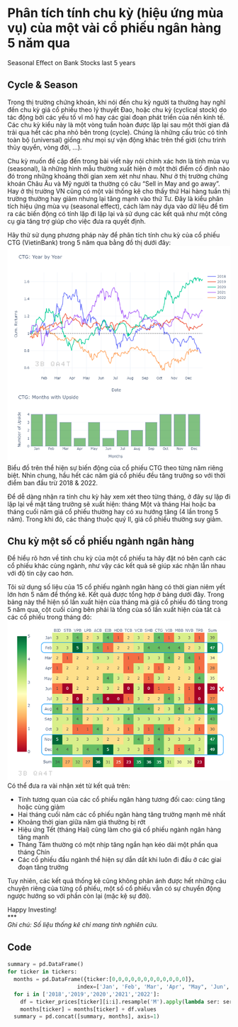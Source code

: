 # Phân tích tính chu kỳ (hiệu ứng mùa vụ) của một vài cổ phiếu ngân hàng 5 năm qua
Seasonal Effect on Bank Stocks last 5 years
## Cycle & Season
Trong thị trường chứng khoán, khi nói đến chu kỳ người ta thường hay nghĩ đến chu kỳ giá cổ phiếu theo lý thuyết Đao, hoặc chu kỳ (cyclical stock) do tác động bởi các yếu tố vĩ mô hay các giai đoạn phát triển của nền kinh tế. Các chu kỳ kiểu này là một vòng tuần hoàn được lặp lại sau một thời gian đã trải qua hết các pha nhỏ bên trong (cycle). Chúng là những cấu trúc có tính toàn bộ (universal) giống như mọi sự vận động khác trên thế giới (chu trình thủy quyển, vòng đời, …).

Chu kỳ muốn đề cập đến trong bài viết này nói chính xác hơn là tính mùa vụ (seasonal), là những hình mẫu thường xuất hiện ở một thời điểm cố định nào đó trong những khoảng thời gian xem xét như nhau. Như ở thị trường chứng khoán Châu Âu và Mỹ người ta thường có câu “Sell in May and go away”. Hay ở thị trường VN cũng có một vài thống kê cho thấy thứ Hai hàng tuần thị trường thường hay giảm nhưng lại tăng mạnh vào thứ Tư. Đây là kiểu phân tích hiệu ứng mùa vụ (seasonal effect), cách làm này dựa vào dữ liệu để tìm ra các biến động có tính lặp đi lặp lại và sử dụng các kết quả như một công cụ gia tăng trợ giúp cho việc đưa ra quyết định.

Hãy thử sử dụng phương pháp này để phân tích tính chu kỳ của cổ phiếu CTG (VietinBank) trong 5 năm qua bằng đồ thị dưới đây:
![image info](./CTG_seasonal_edit.png)
<br>
Biểu đồ trên thể hiện sự biến động của cổ phiếu CTG theo từng năm riêng biệt. Nhìn chung, hầu hết các năm giá cổ phiếu đều tăng trưởng so với thời điểm ban đầu trừ 2018 & 2022.

Để dễ dàng nhận ra tính chu kỳ hãy xem xét theo từng tháng, ở đây sự lặp đi lặp lại về mặt tăng trưởng sẽ xuất hiện: tháng Một và tháng Hai hoặc ba tháng cuối năm giá cổ phiếu thường hay có xu hướng tăng (4 lần trong 5 năm). Trong khi đó, các tháng thuộc quý II, giá cổ phiếu thường suy giảm.

## Chu kỳ một số cổ phiếu ngành ngân hàng
Để hiểu rõ hơn về tính chu kỳ của một cổ phiếu ta hãy đặt nó bên cạnh các cổ phiếu khác cùng ngành, như vậy các kết quả sẽ giúp xác nhận lẫn nhau với độ tin cậy cao hơn.

Tôi sử dụng số liệu của 15 cổ phiếu ngành ngân hàng có thời gian niêm yết lớn hơn 5 năm để thống kê. Kết quả được tổng hợp ở bảng dưới đây. Trong bảng này thể hiện số lần xuất hiện của tháng mà giá cổ phiếu đó tăng trong 5 năm qua, cột cuối cùng bên phải là tổng của số lần xuất hiện của tất cả các cổ phiếu trong tháng đó:
![image info](./Bank_seasonal2_edit.png)
<br>
Có thể đưa ra vài nhận xét từ kết quả trên:

- Tính tương quan của các cổ phiếu ngân hàng tương đối cao: cùng tăng hoặc cùng giảm
- Hai tháng cuối năm các cổ phiếu ngân hàng tăng trưởng mạnh mẽ nhất
- Khoảng thời gian giữa năm giá thường bị rớt
- Hiệu ứng Tết (tháng Hai) cũng làm cho giá cổ phiếu ngành ngân hàng tăng mạnh
- Tháng Tám thường có một nhịp tăng ngắn hạn kéo dài một phần qua tháng Chín
- Các cổ phiếu đầu ngành thể hiện sự dẫn dắt khi luôn đi đầu ở các giai đoạn tăng trưởng

Tuy nhiên, các kết quả thống kê cũng không phản ánh được hết những câu chuyện riêng của từng cổ phiếu, một số cổ phiếu vẫn có sự chuyển động ngược hướng so với phần còn lại (mặc kệ sự đời).

Happy Investing!
<br>
\***
<br>
*Ghi chú: Số liệu thống kê chỉ mang tính nghiên cứu.*
## Code
```python
summary = pd.DataFrame()
for ticker in tickers:
  months = pd.DataFrame({ticker:[0,0,0,0,0,0,0,0,0,0,0,0]}, 
                      index=['Jan', 'Feb', 'Mar', 'Apr', "May", 'Jun', 'Jul', "Aug", 'Sep', 'Oct', "Nov", 'Dec'])
  for i in ['2018','2019','2020','2021','2022']:
    df = ticker_prices[ticker][i:i].resample('M').apply(lambda ser: ser.iloc[-1,]) > ticker_prices[ticker][i:i].resample('M').apply(lambda ser: ser.iloc[0,])
    months[ticker] = months[ticker] + df.values
  summary = pd.concat([summary, months], axis=1)
```
